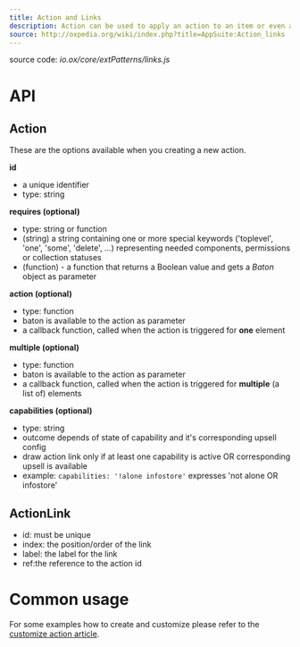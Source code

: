 ```yaml
---
title: Action and Links
description: Action can be used to apply an action to an item or even a selection of items. Links representing their visualisation in toolbars or dropdowns.
source: http://oxpedia.org/wiki/index.php?title=AppSuite:Action_links
---
```


source code: _io.ox/core/extPatterns/links.js_

# API

## Action

These are the options available when you creating a new action.

**id**

- a unique identifier
- type: string

**requires (optional)**

- type: string or function
- (string) a string containing one or more special keywords ('toplevel', 'one', 'some', 'delete', …) representing needed components, permissions or collection statuses
- (function) - a function that returns a Boolean value and gets a _Baton_ object as parameter

**action (optional)**

- type: function
- baton is available to the action as parameter
- a callback function, called when the action is triggered for **one** element

**multiple (optional)**

- type: function
- baton is available to the action as parameter
- a callback function, called when the action is triggered for **multiple** (a list of) elements

**capabilities (optional)**

- type: string
- outcome depends of state of capability and it's corresponding upsell config
- draw action link only if at least one capability is active OR corresponding upsell is available
- example: `capabilities: '!alone infostore'` expresses 'not alone OR infostore'

## ActionLink

- id: must be unique
- index: the position/order of the link
- label:  the label for the link
- ref:the reference to the action id

# Common usage

For some examples how to create and customize please refer to the [customize action article](/ui/customize/action.html).
